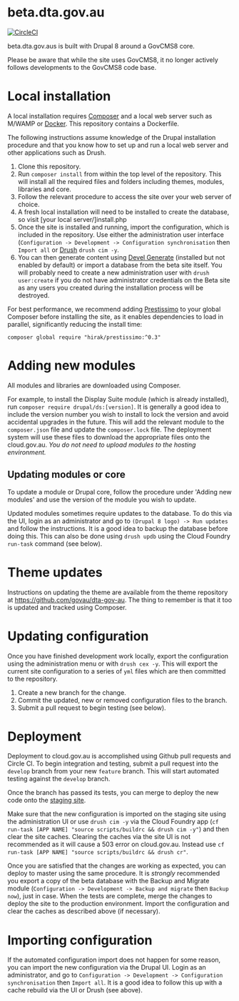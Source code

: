 # beta.dta.gov.au

[![CircleCI](https://circleci.com/gh/govau/dta-website-rebuild.svg?style=svg)](https://circleci.com/gh/govau/dta-website-rebuild)

beta.dta.gov.aus is built with Drupal 8 around a GovCMS8 core.

Please be aware that while the site uses GovCMS8, it no longer actively follows developments to the GovCMS8 code base.

# Local installation

A local installation requires [Composer](https://getcomposer.org/) and a local web server such as M/WAMP or [Docker](https://www.docker.com/). This repository contains a Dockerfile.

The following instructions assume knowledge of the Drupal installation procedure and that you know how to set up and run a local web server and other applications such as Drush.

1. Clone this repository.
2. Run `composer install` from within the top level of the repository. This will install all the required files and folders including themes, modules, libraries and core.
3. Follow the relevant procedure to access the site over your web server of choice.
4. A fresh local installation will need to be installed to create the database, so visit [your local server/]install.php
5. Once the site is installed and running, import the configuration, which is included in the repository. Use either the administration user interface (`Configuration -> Development -> Configuration synchronisation` then `Import all` or [Drush](https://www.drush.org/) `drush cim -y`.
6. You can then generate content using [Devel Generate](https://www.drupal.org/project/devel) (installed but not enabled by default) or import a database from the beta site itself. You will probably need to create a new administration user with `drush user:create` if you do not have administrator credentials on the Beta site as any users you created during the installation process will be destroyed.

For best performance, we recommend adding [Prestissimo](https://github.com/hirak/prestissimo) to your global Composer before installing the site, as it enables dependencies to load in parallel, significantly reducing the install time:

`composer global require "hirak/prestissimo:^0.3"`

# Adding new modules

All modules and libraries are downloaded using Composer.

For example, to install the Display Suite module (which is already installed), run `composer require drupal/ds:[version]`. It is generally a good idea to include the version number you wish to install to lock the version and avoid accidental upgrades in the future. This will add the relevant module to the `composer.json` file and update the `composer.lock` file. The deployment system will use these files to download the appropriate files onto the cloud.gov.au. *You do not need to upload modules to the hosting environment.*

## Updating modules or core

To update a module or Drupal core, follow the procedure under 'Adding new modules' and use the version of the module you wish to update.

Updated modules sometimes require updates to the database. To do this via the UI, login as an administrator and go to `(Drupal 8 logo) -> Run updates` and follow the instructions. It is a good idea to backup the database before doing this. This can also be done using `drush updb` using the Cloud Foundry `run-task` command (see below).

# Theme updates

Instructions on updating the theme are available from the theme repository at https://github.com/govau/dta-gov-au. The thing to remember is that it too is updated and tracked using Composer.

# Updating configuration

Once you have finished development work locally, export the configuration using the administration menu or with `drush cex -y`. This will export the current site configuration to a series of `yml` files which are then committed to the repository.

1. Create a new branch for the change.
2. Commit the updated, new or removed configuration files to the branch.
3. Submit a pull request to begin testing (see below).

# Deployment

Deployment to cloud.gov.au is accomplished using Github pull requests and Circle CI. To begin integration and testing, submit a pull request into the `develop` branch from your new `feature` branch. This will start automated testing against the `develop` branch.

Once the branch has passed its tests, you can merge to deploy the new code onto the [staging site](dta-website-rebuild-staging.apps.y.cld.gov.au).

Make sure that the new configuration is imported on the staging site using the administration UI or use `drush cim -y` via the Cloud Foundry app (`cf run-task [APP NAME] "source scripts/buildrc && drush cim -y"`) and then clear the site caches. Clearing the caches via the site UI is not recommended as it will cause a 503 error on cloud.gov.au. Instead use `cf run-task [APP NAME] "source scripts/buildrc && drush cr"`.

Once you are satisfied that the changes are working as expected, you can deploy to master using the same procedure. It is *strongly* recommended you export a copy of the beta database with the Backup and Migrate module (`Configuration -> Development -> Backup and migrate` then `Backup now`), just in case. When the tests are complete, merge the changes to deploy the site to the production environment. Import the configuration and clear the caches as described above (if necessary).

# Importing configuration

If the automated configuration import does not happen for some reason, you can import the new configuration via the Drupal UI. Login as an administrator, and go to `Configuration -> Development -> Configuration synchronisation` then `Import all`. It is a good idea to follow this up with a cache rebuild via the UI or Drush (see above).
